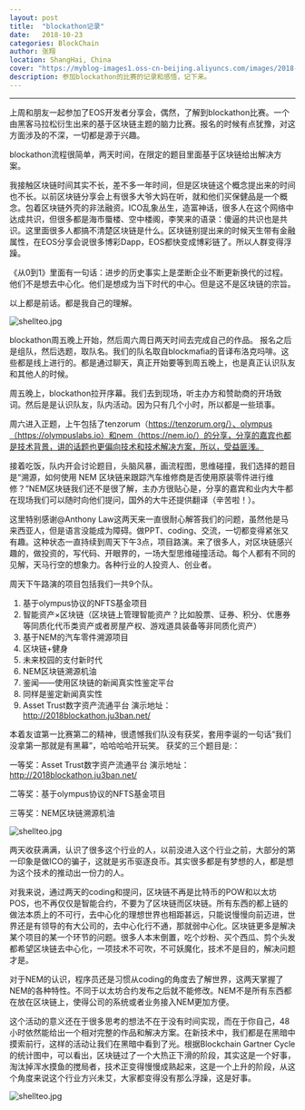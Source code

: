 ```yaml
---
layout: post
title:  "blockathon记录"
date:   2018-10-23
categories: BlockChain
author: 张翔
location: ShangHai, China
cover: "https://myblog-images1.oss-cn-beijing.aliyuncs.com/images/2018-10-23-blockathon/7.jpg"
description: 参加blockathon的比赛的记录和感悟，记下来。
---
```

---
上周和朋友一起参加了EOS开发者分享会，偶然，了解到blockathon比赛。一个由黑客马拉松衍生出来的基于区块链主题的脑力比赛。报名的时候有点犹豫，对这方面涉及的不深，一切都是源于兴趣。


blockathon流程很简单，两天时间，在限定的题目里面基于区块链给出解决方案。


我接触区块链时间其实不长，差不多一年时间，但是区块链这个概念提出来的时间也不长。以前区块链分享会上有很多大爷大妈在听，就和他们买保健品是一个概念。包着区块链外壳的非法融资。ICO乱象丛生，造富神话，很多人在这个网络中达成共识，但很多都是海市蜃楼、空中楼阁，李笑来的语录：傻逼的共识也是共识。这里面很多人都搞不清楚区块链是什么。区块链别提出来的时候天生带有金融属性，在EOS分享会说很多博彩Dapp，EOS都快变成博彩链了。所以人群变得浮躁。


《从0到1》里面有一句话：进步的历史事实上是垄断企业不断更新换代的过程。他们不是想去中心化。他们是想成为当下时代的中心。但是这不是区块链的宗旨。


以上都是前话。都是我自己的理解。

![shellteo.jpg](https://myblog-images1.oss-cn-beijing.aliyuncs.com/images/2018-10-23-blockathon/1.jpg)


blockathon周五晚上开始，然后周六周日两天时间去完成自己的作品。
报名之后是组队，然后选题，取队名。我们的队名取自blockmafia的音译布洛克吗啡。这些都是线上进行的。都是通过聊天，真正开始要等到周五晚上，也是真正认识队友和其他人的时候。


周五晚上，blockathon拉开序幕。我们去到现场，听主办方和赞助商的开场致词。然后是是认识队友，队内活动。因为只有几个小时，所以都是一些琐事。


周六进入正题，上午包括了tenzorum（https://tenzorum.org/）、olympus（https://olympuslabs.io）和nem（https://nem.io/）的分享，分享的嘉宾也都是技术背景，讲的话题也更偏向技术和技术解决方案，所以，受益匪浅。


接着吃饭，队内开会讨论题目，头脑风暴，画流程图，思维碰撞，我们选择的题目是“溯源，如何使用 NEM 区块链来跟踪汽车维修商是否使用原装零件进行维修？”NEM区块链我们还不是很了解，主办方很贴心是，分享的嘉宾和业内大牛都在现场我们可以随时向他们提问，国外的大牛还提供翻译（辛苦啦！）。


这里特别感谢@Anthony Law这两天来一直很耐心解答我们的问题，虽然他是马来西亚人，但是语言没能成为障碍。做PPT、coding、交流，一切都变得紧张又有趣。这种状态一直持续到周天下午3点，项目路演。来了很多人，对区块链感兴趣的，做投资的，写代码、开眼界的，一场大型思维碰撞活动。每个人都有不同的见解，天马行空的想象力。各种行业的人投资人、创业者。


周天下午路演的项目包括我们一共9个队。

 1. 基于olympus协议的NFTS基金项目
 2. 智能资产×区块链（区块链上管理智能资产？比如股票、证券、积分、优惠券等同质化代币类资产或者房屋产权、游戏道具装备等非同质化资产）
 3. 基于NEM的汽车零件溯源项目
 4. 区块链+健身
 5. 未来校园的支付新时代
 6. NEM区块链溯源机油
 7. 鉴闻——使用区块链的新闻真实性鉴定平台
 8. 同样是鉴定新闻真实性
 9. Asset Trust数字资产流通平台 演示地址：http://2018blockathon.ju3ban.net/

本着友谊第一比赛第二的精神，很遗憾我们队没有获奖，套用李诞的一句话“我们没拿第一那就是有黑幕”，哈哈哈哈开玩笑。
获奖的三个题目是:：

一等奖：Asset Trust数字资产流通平台 演示地址：http://2018blockathon.ju3ban.net/

二等奖：基于olympus协议的NFTS基金项目

三等奖：NEM区块链溯源机油


![shellteo.jpg](https://myblog-images1.oss-cn-beijing.aliyuncs.com/images/2018-10-23-blockathon/2.jpg)

两天收获满满，认识了很多这个行业的人，以前没进入这个行业之前，大部分的第一印象是做ICO的骗子，这就是劣币驱逐良币。其实很多都是有梦想的人，都是想为这个技术的推动出一份力的人。

对我来说，通过两天的coding和提问，区块链不再是比特币的POW和以太坊POS，也不再仅仅是智能合约，不要为了区块链而区块链。所有东西的都上链的做法本质上的不可行，去中心化的理想世界也相距甚远，只能说慢慢向前迈进，世界还是有领导的有大公司的，去中心化行不通，那就弱中心化。区块链更多是解决某个项目的某一个环节的问题。很多人本末倒置，吃个炒粉、买个西瓜、剪个头发都希望区块链去中心化，一项技术不可吹，不可妖魔化，技术不是目的，解决问题才是。

对于NEM的认识，程序员还是习惯从coding的角度去了解世界，这两天掌握了NEM的各种特性。不同于以太坊合约发布之后就不能修改。NEM不是所有东西都在放在区块链上，使得公司的系统或者业务接入NEM更加方便。


这个活动的意义还在于很多思考的想法不在于没有时间实现，而在于你自己，48小时依然能给出一个相对完整的作品和解决方案。在新技术中，我们都是在黑暗中摸索前行，这样的活动让我们在黑暗中看到了光。根据Blockchain Gartner Cycle的统计图中，可以看出，区块链过了一个大热正下滑的阶段，其实这是一个好事，淘汰掉浑水摸鱼的搅局者，技术正变得慢慢成熟起来，这是一个上升的阶段，从这个角度来说这个行业方兴未艾，大家都变得没有那么浮躁，这是好事。

![shellteo.jpg](https://myblog-images1.oss-cn-beijing.aliyuncs.com/images/2018-10-23-blockathon/10.png)
